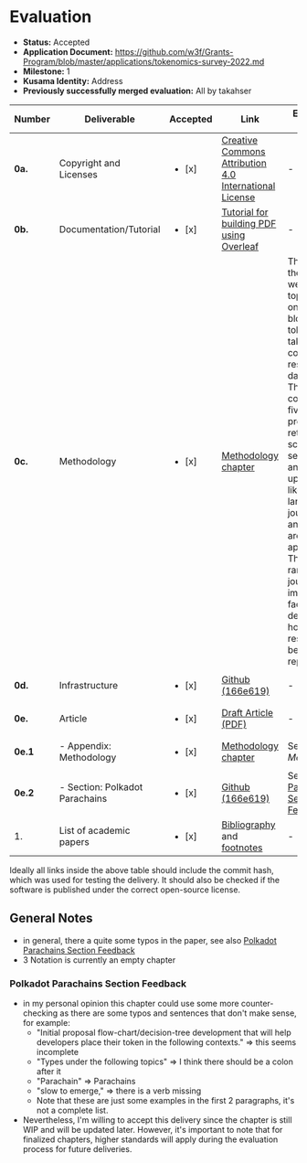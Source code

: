 # Evaluation

- **Status:** Accepted
- **Application Document:** https://github.com/w3f/Grants-Program/blob/master/applications/tokenomics-survey-2022.md
- **Milestone:** 1
- **Kusama Identity:** Address
- **Previously successfully merged evaluation:** All by takahser

| Number   | Deliverable                          | Accepted                     | Link          | Evaluation Notes |
| -------  | -----------                          | --------                     | -------------| ------ |
| **0a.**  | Copyright and Licenses               | <ul><li>[x] </li></ul>       | [Creative Commons Attribution 4.0 International License](https://github.com/taqtiqa-mark/tokenomics-survey-2022/blob/166e61943e552f3183e44f5b2668f19e1e505657/LICENSE) | - |
| **0b.**  | Documentation/Tutorial               | <ul><li>[x] </li></ul>       | [Tutorial for building PDF using Overleaf](https://github.com/taqtiqa-mark/tokenomics-survey-2022/blob/166e61943e552f3183e44f5b2668f19e1e505657/README.md#build-pdf) | - |
| **0c.**  | Methodology                          | <ul><li>[x] </li></ul>       | [Methodology chapter](https://github.com/taqtiqa-mark/tokenomics-survey-2022/blob/166e61943e552f3183e44f5b2668f19e1e505657/main.tex#L626) | The base for the research were the 10 top articles on blockchain tokenomics taken from commercial research databases. The process consisted of five stages: preparation, retrieval, screening, selection, and write-up. Filters like language, journal type, and subject area were applied. They were ranked by journal impact factor. It's described how the results can be reproduced.  |
| **0d.**  | Infrastructure                       | <ul><li>[x] </li></ul>       | [Github (166e619)](https://github.com/taqtiqa-mark/tokenomics-survey-2022/blob/166e619/README.md#build-pdf) | - |
| **0e.**  | Article                              | <ul><li>[x] </li></ul>       | [Draft Article (PDF)](https://github.com/taqtiqa-mark/tokenomics-survey-2022/blob/166e61943e552f3183e44f5b2668f19e1e505657/milestone_1.pdf) | - |
| **0e.1** |  - Appendix: Methodology             | <ul><li>[x] </li></ul>       | [Methodology chapter](https://github.com/taqtiqa-mark/tokenomics-survey-2022/blob/166e61943e552f3183e44f5b2668f19e1e505657/main.tex#L626) | See *0.c Methodology* |
| **0e.2** |  - Section: Polkadot Parachains      | <ul><li>[x] </li></ul>       | [Github (166e619)](https://github.com/taqtiqa-mark/tokenomics-survey-2022/blob/166e619/main.tex#L228) | See [Polkadot Parachains Section Feedback](#polkadot-parachains-section-feedback) |
| 1.       | List of academic papers              | <ul><li>[x] </li></ul>       | [Bibliography](https://github.com/taqtiqa-mark/tokenomics-survey-2022/blob/166e61943e552f3183e44f5b2668f19e1e505657/annotated_bibliography.bib) and [footnotes](https://github.com/taqtiqa-mark/tokenomics-survey-2022/blob/166e61943e552f3183e44f5b2668f19e1e505657/main.tex#L60) | -|


Ideally all links inside the above table should include the commit hash,
which was used for testing the delivery. It should also be checked if the software is published under the correct open-source license.

## General Notes

- in general, there a quite some typos in the paper, see also [Polkadot Parachains Section Feedback](#polkadot-parachains-section-feedback)
- 3 Notation is currently an empty chapter

### Polkadot Parachains Section Feedback

- in my personal opinion this chapter could use some more counter-checking as there are some typos and sentences that don't make sense, for example:
    - "Initial proposal flow-chart/decision-tree development that will help developers place their
token in the following contexts." => this seems incomplete
    - "Types under the following topics" => I think there should be a colon after it
    - "Parachain" => Parachains
    - "slow to emerge," => there is a verb missing
  - Note that these are just some examples in the first 2 paragraphs, it's not a complete list.
- Nevertheless, I'm willing to accept this delivery since the chapter is still WIP and will be updated later. However, it's important to note that for finalized chapters, higher standards will apply during the evaluation process for future deliveries.
